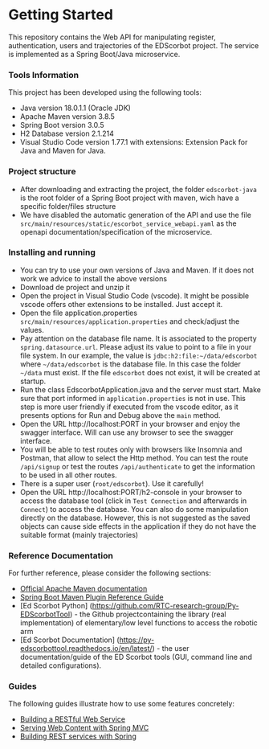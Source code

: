 # Getting Started
This repository contains the Web API for manipulating register, authentication, users and trajectories of the EDScorbot project. The service is implemented as a Spring Boot/Java microservice. 

### Tools Information
This project has been developed using the following tools:
* Java version 18.0.1.1 (Oracle JDK)
* Apache Maven version 3.8.5
* Spring Boot version 3.0.5
* H2 Database version 2.1.214
* Visual Studio Code version 1.77.1 with extensions: Extension Pack for Java and Maven for Java.  

### Project structure
* After downloading and extracting the project, the folder `edscorbot-java` is the root folder of a Spring Boot project with maven, wich have a specific folder/files structure
* We have disabled the automatic generation of the API and use the file `src/main/resources/static/escorbot_service_webapi.yaml` as the openapi documentation/specification of the microservice.

### Installing and running
* You can try to use your own versions of Java and Maven. If it does not work we advice to install the above versions
* Download de project and unzip it
* Open the project in Visual Studio Code (vscode). It might be possible vscode offers other extensions to be installed. Just accept it.
* Open the file application.properties `src/main/resources/application.properties` and check/adjust the values.
* Pay attention on the database file name. It is associated to the property `spring.datasource.url`. Please adjust its value to point to a file in your file system. In our example, the value is `jdbc:h2:file:~/data/edscorbot` where `~/data/edscorbot` is the database file. In this case the folder `~/data` must exist. If the file `edscorbot` does not exist, it will be created at startup.
* Run the class EdscorbotApplication.java and the server must start. Make sure that port informed in `application.properties` is not in use. This step is more user friendly if executed from the vscode editor, as it presents options for Run and Debug above the `main` method.
* Open the URL http://localhost:PORT in your browser and enjoy the swagger interface. Will can use any browser to see the swagger interface.
* You will be able to test routes only with browsers like Insomnia and Postman, that allow to select the Http method. You can test the route `/api/signup` or test the routes `/api/authenticate` to get the information to be used in all other routes.
* There is a super user (`root/edscorbot`). Use it carefully!
* Open the URL http://localhost:PORT/h2-console in your browser to access the database tool (click in `Test Connection` and afterwards in `Connect`) to access the database. You can also do some manipulation directly on the database. However, this is not suggested as the saved objects can cause side effects in the application if they do not have the suitable format (mainly trajectories)


### Reference Documentation
For further reference, please consider the following sections:

* [Official Apache Maven documentation](https://maven.apache.org/guides/index.html)
* [Spring Boot Maven Plugin Reference Guide](https://docs.spring.io/spring-boot/docs/3.0.2/maven-plugin/reference/html/)
* [Ed Scorbot Python] (https://github.com/RTC-research-group/Py-EDScorbotTool) - the Github projectcontaining the library (real implementation) of elementary/low level functions to access the robotic arm
* [Ed Scorbot Documentation] (https://py-edscorbottool.readthedocs.io/en/latest/) - the user documentation/guide of the ED Scorbot tools (GUI, command line and detailed configurations). 

### Guides
The following guides illustrate how to use some features concretely:

* [Building a RESTful Web Service](https://spring.io/guides/gs/rest-service/)
* [Serving Web Content with Spring MVC](https://spring.io/guides/gs/serving-web-content/)
* [Building REST services with Spring](https://spring.io/guides/tutorials/rest/)

